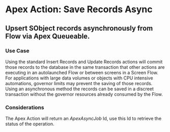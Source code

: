 # Apex Action: Save Records Async
## Upsert SObject records asynchronously from Flow via Apex Queueable.
### Use Case
Using the standard Insert Records and Update Records actions will commit those records to the database in the same transaction that other actions are executing in an autolaunched Flow or between screens in a Screen Flow. For applications with large data volumes or objects with CPU intensive automations, governor limits may prevent the saving of those records.  
Using an asynchronous method the records can be saved in a discreet transaction without the governor resources already consumed by the Flow.

### Considerations
The Apex Action will return an _ApexAsyncJob_ Id, use this Id to retrieve the status of the operation.